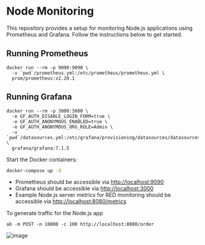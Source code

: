 # Node Monitoring

This repository provides a setup for monitoring Node.js applications using Prometheus and Grafana. Follow the instructions below to get started.

## Running Prometheus

```
docker run --rm -p 9090:9090 \
  -v `pwd`/prometheus.yml:/etc/prometheus/prometheus.yml \
  prom/prometheus:v2.20.1
```

## Running Grafana

```
docker run --rm -p 3000:3000 \
  -e GF_AUTH_DISABLE_LOGIN_FORM=true \
  -e GF_AUTH_ANONYMOUS_ENABLED=true \
  -e GF_AUTH_ANONYMOUS_ORG_ROLE=Admin \
  -v `pwd`/datasources.yml:/etc/grafana/provisioning/datasources/datasources.yml \
  grafana/grafana:7.1.5
```

Start the Docker containers:

```bash
docker-compose up -d
```

- Prometheus should be accessible via [http://localhost:9090](http://localhost:9090)
- Grafana should be accessible via [http://localhost:3000](http://localhost:3000)
- Example Node.js server metrics for RED monitoring should be accessible via [http://localhost:8080/metrics](http://localhost:8080/metrics)

To generate traffic for the Node.js app

```
ab -m POST -n 10000 -c 100 http://localhost:8080/order
```

![image](https://github.com/ivanrodriguezfernandez/node-monitoring/assets/1223256/cd0cce0e-b30b-4a90-8593-6b804c10d82e)

